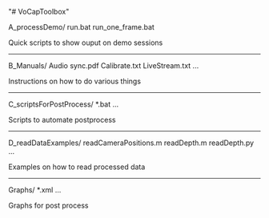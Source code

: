 "# VoCapToolbox" 

A_processDemo/
	run.bat
	run_one_frame.bat

Quick scripts to show ouput on demo sessions

------

B_Manuals/
	Audio sync.pdf
	Calibrate.txt
	LiveStream.txt
	...
	
Instructions on how to do various things

------

C_scriptsForPostProcess/
	*.bat
	...
	
Scripts to automate postprocess

------

D_readDataExamples/
	readCameraPositions.m
	readDepth.m
	readDepth.py
	...
	
Examples on how to read processed data

------

Graphs/
	*.xml
	...

Graphs for post process